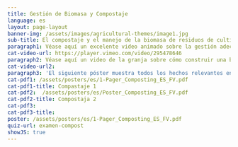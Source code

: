 ```yaml
---
title: Gestión de Biomasa y Compostaje
language: es
layout: page-layout
banner-img: /assets/images/agricultural-themes/image1.jpg
sub-title: El compostaje y el manejo de la biomasa de residuos de cultivos y/o estiércol son fundamentales para la capacidad de retención de nutrientes y agua y para una vida saludable en el suelo.
paragraph1: Véase aquí un excelente video animado sobre la gestión adecuada de la biomasa y el compostaje y aprende sobre los beneficios y sobre cómo hacerlo.
cat-video-url: https://player.vimeo.com/video/295478646
paragraph2: Véase aquí un video de la granja sobre cómo construir una buena pila de compost y cómo utilizar la biomasa disponible en una granja.
cat-video-url2: 
paragraph3: 'El siguiente póster muestra todos los hechos relevantes en detalle. Véase aquí:'
cat-pdf1: /assets/posters/es/1-Pager_Composting_ES_FV.pdf
cat-pdf1-title: Compastaje 1
cat-pdf2:  /assets/posters/es/Poster_Composting_ES_FV.pdf
cat-pdf2-title: Compostaja 2
cat-pdf3:
cat-pdf3-title:
poster: /assets/posters/es/1-Pager_Composting_ES_FV.pdf
quiz-url: examen-compost
showJS: true
---
```


